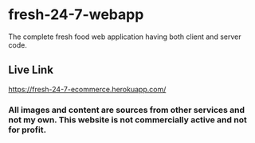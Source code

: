 # fresh-24-7-webapp

The complete fresh food web application having both client and server code. 

## Live Link
https://fresh-24-7-ecommerce.herokuapp.com/

### All images and content are sources from other services and not my own. This website is not commercially active and not for profit.
